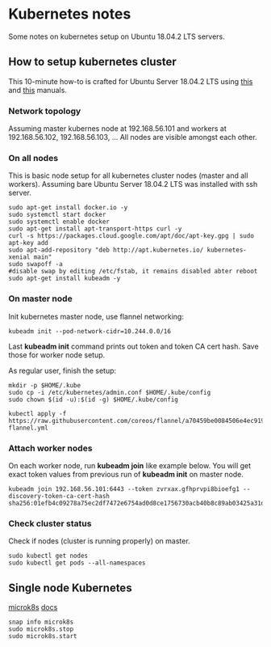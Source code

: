 # Kubernetes notes
Some notes on kubernetes setup on Ubuntu 18.04.2 LTS servers.

## How to setup kubernetes cluster
This 10-minute how-to is crafted for Ubuntu Server 18.04.2 LTS using [this](https://www.linuxtechi.com/install-configure-kubernetes-ubuntu-18-04-ubuntu-18-10/) and
[this](https://kubernetes.io/docs/setup/independent/create-cluster-kubeadm/#pod-network) manuals.

### Network topology
Assuming master kubernes node at 192.168.56.101 and workers at 192.168.56.102, 192.168.56.103, ...
All nodes are visible amongst each other.

### On all nodes
This is basic node setup for all kubernetes cluster nodes (master and all workers).
Assuming bare Ubuntu Server 18.04.2 LTS was installed with ssh server.
```
sudo apt-get install docker.io -y
sudo systemctl start docker
sudo systemctl enable docker
sudo apt-get install apt-transport-https curl -y
curl -s https://packages.cloud.google.com/apt/doc/apt-key.gpg | sudo apt-key add
sudo apt-add-repository "deb http://apt.kubernetes.io/ kubernetes-xenial main"
sudo swapoff -a	
#disable swap by editing /etc/fstab, it remains disabled abter reboot
sudo apt-get install kubeadm -y
```

### On master node
Init kubernetes master node, use flannel networking:
```
kubeadm init --pod-network-cidr=10.244.0.0/16
```
Last __kubeadm init__ command prints out token and token CA cert hash. Save those for worker node setup.

As regular user, finish the setup:
```
mkdir -p $HOME/.kube
sudo cp -i /etc/kubernetes/admin.conf $HOME/.kube/config
sudo chown $(id -u):$(id -g) $HOME/.kube/config

kubectl apply -f https://raw.githubusercontent.com/coreos/flannel/a70459be0084506e4ec919aa1c114638878db11b/Documentation/kube-flannel.yml
```

### Attach worker nodes
On each worker node, run __kubeadm join__ like example below. You will get exact token values from previous run of __kubeadm init__ on master node.
```
kubeadm join 192.168.56.101:6443 --token zvrxax.gfhprvpi8bioefg1 --discovery-token-ca-cert-hash sha256:01efb4c09278a75ec2df7472e6754ad0d8ce1756730acb40b8c89ab03425a31d
```

### Check cluster status
Check if nodes (cluster is running properly) on master.
```
sudo kubectl get nodes
sudo kubectl get pods --all-namespaces
```

## Single node Kubernetes
[microk8s](https://microk8s.io/) [docs](https://microk8s.io/docs/)
```
snap info microk8s
sudo microk8s.stop
sudo microk8s.start
```

